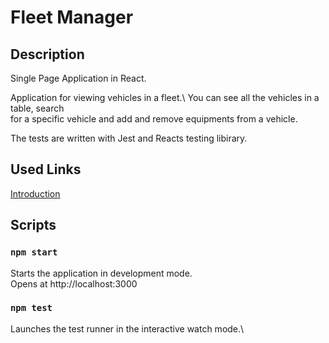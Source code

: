 # Fleet Manager

## Description 
Single Page Application in React. 

Application for viewing vehicles in a fleet.\ 
You can see all the vehicles in a table, search \
for a specific vehicle and add and remove equipments from a vehicle. 

The tests are written with Jest and Reacts testing libirary. 

## Used Links
<a href="doc:introduction" target="_blank">Introduction</a>

## Scripts

### `npm start`

Starts the application in development mode.\
Opens at http://localhost:3000 

### `npm test`

Launches the test runner in the interactive watch mode.\

